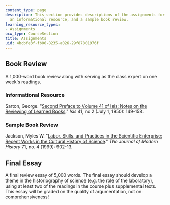 ```yaml
---
content_type: page
description: This section provides descriptions of the assignments for the course,
  an informational resource, and a sample book review.
learning_resource_types:
- Assignments
ocw_type: CourseSection
title: Assignments
uid: 4bcbfe3f-fb06-8235-a026-29f87801976f
---
```


Book Review
-----------

A 1,000-word book review along with serving as the class expert on one week's readings.

### Informational Resource

Sarton, George. "[Second Preface to Volume 41 of Isis: Notes on the Reviewing of Learned Books](http://www.journals.uchicago.edu/doi/abs/10.1086/349140)." _Isis_ 41, no 2 (July 1, 1950): 149-158. 

### Sample Book Review

Jackson, Myles W. "[Labor, Skills, and Practices in the Scientific Enterprise: Recent Works in the Cultural History of Science](http://www.jstor.org/stable/10.1086/235363 )." _The Journal of Modern History_ 71, no. 4 (1999): 902-13.

Final Essay
-----------

A final review essay of 5,000 words. The final essay should develop a theme in the historiography of science (e.g. the role of the laboratory), using at least two of the readings in the course plus supplemental texts. This essay will be graded on the quality of argumentation, not on comprehensiveness!